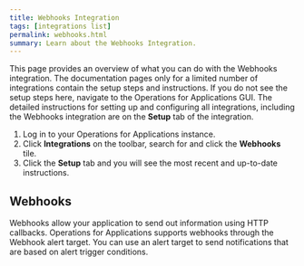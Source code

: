 ```yaml
---
title: Webhooks Integration
tags: [integrations list]
permalink: webhooks.html
summary: Learn about the Webhooks Integration.
---
```


This page provides an overview of what you can do with the Webhooks integration. The documentation pages only for a limited number of integrations contain the setup steps and instructions. If you do not see the setup steps here, navigate to the Operations for Applications GUI. The detailed instructions for setting up and configuring all integrations, including the Webhooks integration are on the **Setup** tab of the integration.

1. Log in to your Operations for Applications instance. 
2. Click **Integrations** on the toolbar, search for and click the **Webhooks** tile. 
3. Click the **Setup** tab and you will see the most recent and up-to-date instructions.

## Webhooks

Webhooks allow your application to send out information using HTTP callbacks. Operations for Applications supports webhooks through the Webhook alert target. You can use an alert target to send notifications that are based on alert trigger conditions.





